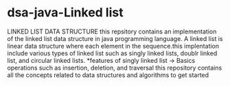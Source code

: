 # dsa-java-Linked list
LINKED LIST DATA STRUCTURE
this repsitory contains an implementation of the linked list data structure in java programming language.
A linked list is linear data structure where each element in the sequence.this implentation include various types of linked list such as singly linked lists, doublr linked list, and circular linked lists.
*features of singly linked list ->
Basics operations such as insertion, deletion, and traversal
this repository contains all the concepts related to data structures and algorithms to get started

